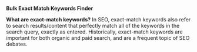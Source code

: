 
**Bulk Exact Match Keywords Finder**

**What are exact-match keywords?**
In SEO, exact-match keywords also refer to search results/content that perfectly match all of the keywords in the search query, exactly as entered. Historically, exact-match keywords are important for both organic and paid search, and are a frequent topic of SEO debates.
